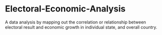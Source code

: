 # Electoral-Economic-Analysis
A data analysis by mapping out the correlation or relationship between electoral result and economic growth in individual state, and overall country. 
